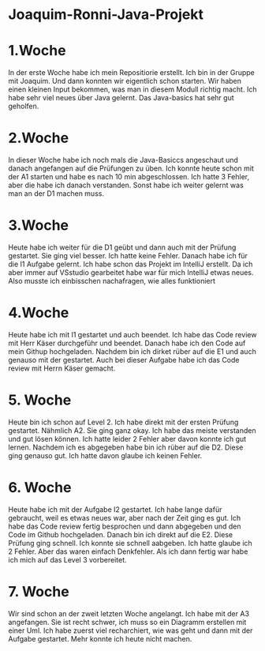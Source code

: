# Joaquim-Ronni-Java-Projekt

# 1.Woche
In der erste Woche habe ich mein Repositiorie erstellt. Ich bin in der Gruppe mit Joaquim. Und dann konnten wir eigentlich schon starten. Wir haben einen kleinen Input bekommen, was man in diesem Modull richtig macht. Ich habe sehr viel neues über Java gelernt. Das Java-basics hat sehr gut geholfen.

# 2.Woche
In dieser Woche habe ich noch mals die Java-Basiccs angeschaut und danach angefangen auf die Prüfungen zu üben. Ich konnte heute schon mit der A1 starten und habe es nach 10 min abgeschlossen. Ich hatte 3 Fehler, aber die habe ich danach verstanden. Sonst habe ich weiter gelernt was man an der D1 machen muss.

# 3.Woche 
Heute habe ich weiter für die D1 geübt und dann auch mit der Prüfung gestartet. Sie ging viel besser. Ich hatte keine Fehler. Danach habe ich für die I1 Aufgabe gelernt. Ich habe schon das Projekt im IntelliJ erstellt. Da ich aber immer auf VSstudio gearbeitet habe war für mich IntelliJ etwas neues. Also musste ich einbisschen nachafragen, wie alles funktioniert

# 4.Woche 
Heute habe ich mit I1 gestartet und auch beendet. Ich habe das Code review mit Herr Käser durchgeführ und beendet. Danach habe ich den Code auf mein Githup hochgeladen. Nachdem bin ich dirket rüber auf die E1 und auch genauso mit der gestartet. Auch bei dieser Aufgabe habe ich das Code review mit Herrn Käser gemacht.

# 5. Woche 
Heute bin ich schon auf Level 2. Ich habe direkt mit der ersten Prüfung gestartet. Nähmlich A2. Sie ging ganz okay. Ich habe das meiste verstanden und gut lösen können. Ich hatte leider 2 Fehler aber davon konnte ich gut lernen. Nachdem ich es abgegeben habe bin ich rüber auf die D2. Diese ging genauso gut. Ich hatte davon glaube ich keinen Fehler.

# 6. Woche 
Heute habe ich mit der Aufgabe I2 gestartet. Ich habe lange dafür gebraucht, weil es etwas neues war, aber nach der Zeit ging es gut. Ich habe das Code review fertig besprochen und dann abgegeben und den Code im Github hochgeladen. Danach bin ich direkt auf die E2. Diese Prüfung ging schnell. Ich konnte sie schnell aabgeben. Ich hatte glaube ich 2 Fehler. Aber das waren einfach Denkfehler. Als ich dann fertig war habe ich mich auf das Level 3 vorbereitet.

# 7. Woche
Wir sind schon an der zweit letzten Woche angelangt. Ich habe mit der A3 angefangen. Sie ist recht schwer, ich muss so ein Diagramm erstellen mit einer Uml. Ich habe zuerst viel recharchiert, wie was geht und dann mit der Aufgabe gestartet. Mehr konnte ich heute nicht machen.

